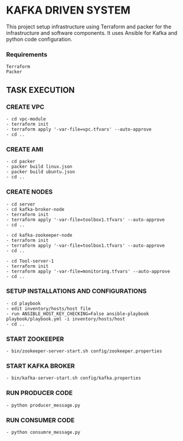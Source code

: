 # KAFKA DRIVEN SYSTEM

This project setup infrastructure using Terraform and packer for the
infrastructure and software components. It uses Ansible for Kafka and python code configuration.

### Requirements 

```
Terraform
Packer
```

## TASK EXECUTION

### CREATE VPC
```
- cd vpc-module 
- terraform init
- terraform apply '-var-file=vpc.tfvars' --auto-approve
- cd ..
```


### CREATE AMI
```
- cd packer 
- packer build linux.json
- packer build ubuntu.json
- cd ..
```

### CREATE NODES
```
- cd server
- cd kafka-broker-node
- terraform init 
- terraform apply '-var-file=toolbox1.tfvars' --auto-approve
- cd ..
```

```
- cd kafka-zookeeper-node
- terraform init 
- terraform apply '-var-file=toolbox1.tfvars' --auto-approve
- cd ..
```

```
- cd Tool-server-1
- terraform init 
- terraform apply '-var-file=monitoring.tfvars' --auto-approve
- cd ..
```

### SETUP INSTALLATIONS AND CONFIGURATIONS
```
- cd playbook
- edit inventory/hosts/host file
- run ANSIBLE_HOST_KEY_CHECKING=False ansible-playbook playbook/playbook.yml -i inventory/hosts/host
- cd ..
```

### START ZOOKEEPER
```
- bin/zookeeper-server-start.sh config/zookeeper.properties
```

### START KAFKA BROKER
```
- bin/kafka-server-start.sh config/kafka.properties
```

### RUN PRODUCER CODE 
```
- python producer_message.py
```

### RUN CONSUMER CODE 
```
- python consumre_message.py
```

